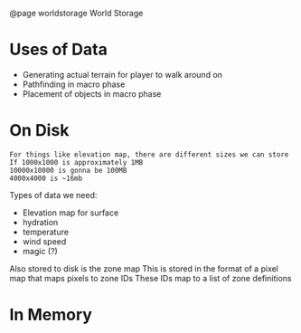 @page worldstorage World Storage

# Uses of Data
 - Generating actual terrain for player to walk around on
 - Pathfinding in macro phase
 - Placement of objects in macro phase

# On Disk

```
For things like elevation map, there are different sizes we can store
If 1000x1000 is approximately 1MB
10000x10000 is gonna be 100MB
4000x4000 is ~16mb
```
Types of data we need:
 - Elevation map for surface
 - hydration
 - temperature
 - wind speed
 - magic (?)


Also stored to disk is the zone map
This is stored in the format of a pixel map that maps pixels to zone IDs
These IDs map to a list of zone definitions


# In Memory

